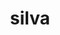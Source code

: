 ---
title: silva
meaning: woods, forest
ch: 5
pos: noun
stem: silv
genend: ae
genhyph: -ae
abbgender: f.
abbgender2: fem.
gender: feminine
declension: first
derivative: sylvan
---